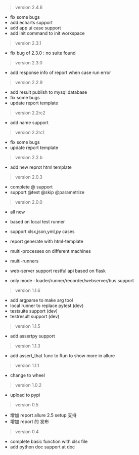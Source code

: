 > version 2.4.6

- fix some bugs
- add echarts support 
- add app ui case support
- add init command to init workspace

> version 2.3.1

- fix bug of 2.3.0 : no suite found

> version 2.3.0

- add response info of report when case run error

> version 2.2.9

- add result publish to mysql database
- fix some bugs
- update report template

> version 2.2rc2

- add name support

> version 2.2rc1

- fix some bugs
- update report template

> version 2.2.b

- add new reprot html template

> version 2.0.3

- complete @ support
- support @test @skip @parametrize

> version 2.0.0

- all new

- based on local test runner 

- support xlsx,json,yml,py cases

- report generate with html-template

- multi-processes on different machines

- multi-runners

- web-server support restful api based on flask

- only mode : loader/runner/recorder/webserver/bus support



> version 1.1.6
* add argparse to make arg tool
* local runner to replace pytest (dev)
* testsuite support (dev)
* testresult support (dev)

> version 1.1.5
* add assertpy support

> version 1.1.3
* add assert_that func to Run to show more in allure

> version 1.1.1
* change to wheel 

> version 1.0.2
* upload to pypi

> version 0.5
* 增加 report allure 2.5 setup 支持
* 增加 report 的 发布

> version 0.4
* complete basic function with xlsx file 
* add python doc support at doc 